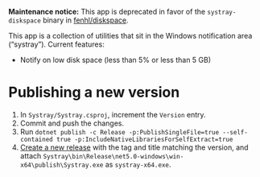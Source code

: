 **Maintenance notice:** This app is deprecated in favor of the `systray-diskspace` binary in [fenhl/diskspace](https://github.com/fenhl/diskspace).

This app is a collection of utilities that sit in the Windows notification area (“systray”). Current features:

* Notify on low disk space (less than 5% or less than 5 GB)

# Publishing a new version

1. In `Systray/Systray.csproj`, increment the `Version` entry.
2. Commit and push the changes.
3. Run `dotnet publish -c Release -p:PublishSingleFile=true --self-contained true -p:IncludeNativeLibrariesForSelfExtract=true`
4. [Create a new release](https://github.com/fenhl/systray/releases/new) with the tag and title matching the version, and attach `Systray\bin\Release\net5.0-windows\win-x64\publish\Systray.exe` as `systray-x64.exe`.
